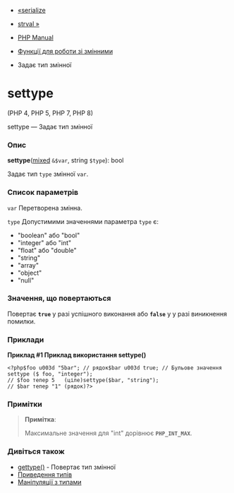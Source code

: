 - [«serialize](function.serialize.md)
- [strval »](function.strval.md)

- [PHP Manual](index.md)
- [Функції для роботи зі змінними](ref.var.md)
- Задає тип змінної

# settype

(PHP 4, PHP 5, PHP 7, PHP 8)

settype — Задає тип змінної

### Опис

**settype**([mixed](language.types.declarations.md#language.types.declarations.mixed)
`&$var`, string `$type`): bool

Задає тип `type` змінної `var`.

### Список параметрів

`var`
Перетворена змінна.

`type`
Допустимими значеннями параметра `type` є:

- "boolean" або "bool"
- "integer" або "int"
- "float" або "double"
- "string"
- "array"
- "object"
- "null"

### Значення, що повертаються

Повертає **`true`** у разі успішного виконання або **`false`** у
у разі виникнення помилки.

### Приклади

**Приклад #1 Приклад використання **settype()****

`<?php$foo u003d "5bar"; // рядок$bar u003d true; // Бульове значення settype ($ foo, "integer"); // $foo тепер 5   (ціле)settype($bar, "string"); // $bar тепер "1" (рядок)?> `

### Примітки

> **Примітка**:
>
> Максимальне значення для "int" дорівнює **`PHP_INT_MAX`**.

### Дивіться також

- [gettype()](function.gettype.md) - Повертає тип змінної
- [Приведення
типів](language.types.type-juggling.md#language.types.typecasting)
- [Маніпуляції з типами](language.types.type-juggling.md)
